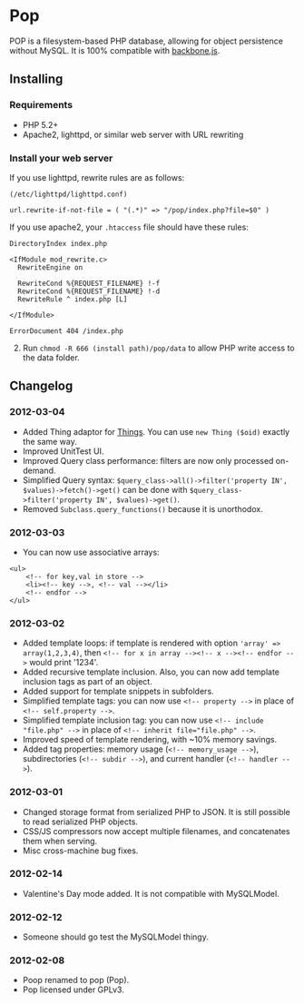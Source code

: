 # Pop

POP is a filesystem-based PHP database, allowing for object persistence without MySQL. 
It is 100% compatible with [backbone.js](http://documentcloud.github.com/backbone/).

## Installing

### Requirements
* PHP 5.2+
* Apache2, lighttpd, or similar web server with URL rewriting

### Install your web server
If you use lighttpd, rewrite rules are as follows:

```
(/etc/lighttpd/lighttpd.conf)

url.rewrite-if-not-file = ( "(.*)" => "/pop/index.php?file=$0" )

```

If you use apache2, your ```.htaccess``` file should have these rules:

```
DirectoryIndex index.php

<IfModule mod_rewrite.c>
  RewriteEngine on

  RewriteCond %{REQUEST_FILENAME} !-f
  RewriteCond %{REQUEST_FILENAME} !-d
  RewriteRule ^ index.php [L]

</IfModule>

ErrorDocument 404 /index.php
```

2. Run ```chmod -R 666 (install path)/pop/data``` to allow PHP write access to the data folder.

## Changelog

### 2012-03-04
* Added Thing adaptor for [Things](http://github.com/1337/things). You can use `new Thing ($oid)` exactly the same way.
* Improved UnitTest UI.
* Improved Query class performance: filters are now only processed on-demand.
* Simplified Query syntax: `$query_class->all()->filter('property IN', $values)->fetch()->get()` can be done with `$query_class->filter('property IN', $values)->get()`.
* Removed `Subclass.query_functions()` because it is unorthodox.

### 2012-03-03
* You can now use associative arrays:

```
<ul>
    <!-- for key,val in store -->
	<li><!-- key -->, <!-- val --></li>
    <!-- endfor -->
</ul>
```

### 2012-03-02
* Added template loops: if template is rendered with option `'array' => array(1,2,3,4)`, then `<!-- for x in array --><!-- x --><!-- endfor -->` would print '1234'.
* Added recursive template inclusion. Also, you can now add template inclusion tags as part of an object.
* Added support for template snippets in subfolders.
* Simplified template tags: you can now use `<!-- property -->` in place of `<!-- self.property -->`.
* Simplified template inclusion tag: you can now use `<!-- include "file.php" -->` in place of `<!-- inherit file="file.php" -->`.
* Improved speed of template rendering, with ~10% memory savings.
* Added tag properties: memory usage (`<!-- memory_usage -->`), subdirectories (`<!-- subdir -->`), and current handler (`<!-- handler -->`).

### 2012-03-01
* Changed storage format from serialized PHP to JSON. It is still possible to read serialized PHP objects.
* CSS/JS compressors now accept multiple filenames, and concatenates them when serving.
* Misc cross-machine bug fixes.

### 2012-02-14
* Valentine's Day mode added. It is not compatible with MySQLModel.

### 2012-02-12
* Someone should go test the MySQLModel thingy.

### 2012-02-08
* Poop renamed to pop (Pop).
* Pop licensed under GPLv3.
